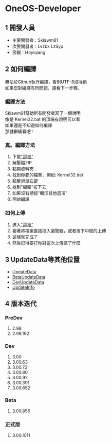 # OneOS-Developer
## 1 開發人員
* 主要開發者：Skiawm91
* 次要開發者：Lvzbx LzSyp
* 旁觀：Hoyiqiang
## 2 如何編譯
無法於Github執行編譯，否則UTF-8沒得跑
<br/>
如果您對編譯有所問題，請看下一步驟。
### 編譯方法
Skiawm91幫助所有開發者寫了一個說明
<br/>
像是 Kernel32.bat 的頂端有說明可以看
<br/>
如果還是不知道如何編譯
<br/>
那就繼續看吧！
### 真。編譯方法
1. 下載["這裡"](https://github.com/Skiawm91/OneOS-Developer/archive/refs/heads/main.zip)
2. 解壓縮ZIP
3. 點開資料夾
4. 找到你要的檔案，例如: Kernel32.bat
5. 點擊滑鼠右鍵
6. 找到"編輯"按下去
7. 如果沒有請按"顯示其他選項"
8. 開始編譯
### 如何上傳
1. 進入["這裡"](https://github.com/Skiawm91/OneOS-Developer/upload/main)
2. 接著將檔案直接拖入瀏覽器，或者按下中間的上傳
3. 這樣就完成了
4. 然後記得要打你對這次上傳做了什麼
## 3 UpdateData等其他位置
* [UpdateData](https://github.com/Skiawm91/OSUpdateData)
* [BetaUpdateData](https://github.com/Skiawm91/OSBetaUpdateData)
* [DevUpdateData](https://github.com/Skiawm91/OSDevUpdateData)
* [UpdateInfo](https://github.com/Skiawm91/OSUpdateInfo)
## 4 版本迭代
### PreDev
1. 2.98
2. 2.98.162
### Dev
1. 3.00
2. 3.00.63
3. 3.00.72
4. 3.00.80
5. 3.00.92
6. 3.00.391
7. 3.00.652
### Beta
1. 3.00.856
### 正式版
1. 3.00.1011

